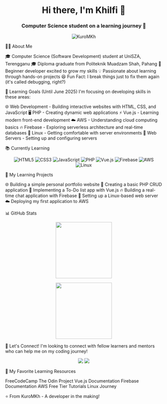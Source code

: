 <h1 align="center">Hi there, I'm Khilfi 👋</h1>
<h3 align="center">Computer Science student on a learning journey 🚀</h3>
<p align="center">
  <img src="https://komarev.com/ghpvc/?username=KuroMKh&label=Profile%20views&color=0e75b6&style=flat" alt="KuroMKh" />
</p>
👨‍💻 About Me

🎓 Computer Science (Software Development) student at UniSZA, Terengganu
🎓 Diploma graduate from Politeknik Muadzam Shah, Pahang
🌱 Beginner developer excited to grow my skills
💡 Passionate about learning through hands-on projects
😆 Fun Fact: I break things just to fix them again (it's called debugging, right?)

🎯 Learning Goals (Until June 2025)
I'm focusing on developing skills in these areas:

🌐 Web Development - Building interactive websites with HTML, CSS, and JavaScript
🖥️ PHP - Creating dynamic web applications
⚡ Vue.js - Learning modern front-end development
☁️ AWS - Understanding cloud computing basics
🔥 Firebase - Exploring serverless architecture and real-time databases
🐧 Linux - Getting comfortable with server environments
🔧 Web Servers - Setting up and configuring servers

📚 Currently Learning
<p align="center">
  <img src="https://img.shields.io/badge/HTML5-E34F26?style=for-the-badge&logo=html5&logoColor=white" alt="HTML5" />
  <img src="https://img.shields.io/badge/CSS3-1572B6?style=for-the-badge&logo=css3&logoColor=white" alt="CSS3" />
  <img src="https://img.shields.io/badge/JavaScript-F7DF1E?style=for-the-badge&logo=javascript&logoColor=black" alt="JavaScript" />
  <img src="https://img.shields.io/badge/PHP-777BB4?style=for-the-badge&logo=php&logoColor=white" alt="PHP" />
  <img src="https://img.shields.io/badge/Vue.js-4FC08D?style=for-the-badge&logo=vue.js&logoColor=white" alt="Vue.js" />
  <img src="https://img.shields.io/badge/Firebase-FFCA28?style=for-the-badge&logo=firebase&logoColor=black" alt="Firebase" />
  <img src="https://img.shields.io/badge/AWS-232F3E?style=for-the-badge&logo=amazon-aws&logoColor=white" alt="AWS" />
  <img src="https://img.shields.io/badge/Linux-FCC624?style=for-the-badge&logo=linux&logoColor=black" alt="Linux" />
</p>
🚀 My Learning Projects

🌐 Building a simple personal portfolio website
📝 Creating a basic PHP CRUD application
🔄 Implementing a To-Do list app with Vue.js
🔥 Building a real-time chat application with Firebase
🐧 Setting up a Linux-based web server
☁️ Deploying my first application to AWS

📊 GitHub Stats
<p align="center">
  <img src="https://github-readme-stats.vercel.app/api?username=KuroMKh&show_icons=true&theme=tokyonight" height="180em"/>
</p>
<p align="center">
  <img src="https://github-readme-stats.vercel.app/api/top-langs/?username=KuroMKh&layout=compact&theme=tokyonight" height="180em"/>
</p>
💬 Let's Connect!
I'm looking to connect with fellow learners and mentors who can help me on my coding journey!
<p align="center">
  <a href="mailto:your-email@example.com"><img src="https://img.shields.io/badge/Email-D14836?style=for-the-badge&logo=gmail&logoColor=white"/></a>
  <a href="https://www.linkedin.com/in/muhammad-khilfi-/"><img src="https://img.shields.io/badge/LinkedIn-0077B5?style=for-the-badge&logo=linkedin&logoColor=white"/></a>
</p>
📖 My Favorite Learning Resources

FreeCodeCamp
The Odin Project
Vue.js Documentation
Firebase Documentation
AWS Free Tier Tutorials
Linux Journey


⭐️ From KuroMKh - A developer in the making!
